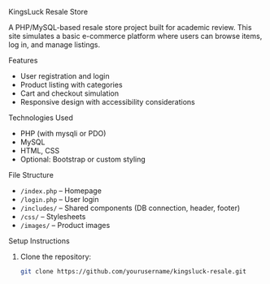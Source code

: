  KingsLuck Resale Store

A PHP/MySQL-based resale store project built for academic review. This site simulates a basic e-commerce platform where users can browse items, log in, and manage listings.

Features
- User registration and login
- Product listing with categories
- Cart and checkout simulation
- Responsive design with accessibility considerations

Technologies Used
- PHP (with mysqli or PDO)
- MySQL
- HTML, CSS
- Optional: Bootstrap or custom styling

File Structure
- `/index.php` – Homepage
- `/login.php` – User login
- `/includes/` – Shared components (DB connection, header, footer)
- `/css/` – Stylesheets
- `/images/` – Product images

Setup Instructions
1. Clone the repository:
   ```bash
   git clone https://github.com/yourusername/kingsluck-resale.git
